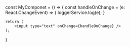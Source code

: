 const MyComponet = () => {
	const handleOnChange = (e: React.ChangeEvent<HTMLInputElement>) => {
		loggerService.log(e);
	}

	return (
		<input type="text" onChange={handleOnChange} />
	);
}
